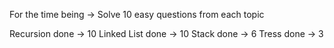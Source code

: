 For the time being -> Solve 10 easy questions from each topic

Recursion done -> 10
Linked List done -> 10
Stack done -> 6
Tress done -> 3